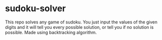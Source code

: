 # sudoku-solver
This repo solves any game of sudoku. You just input the values of the given digits and it will tell you every possible solution, or tell you if no solution is possible. Made using backtracking algorithm.

